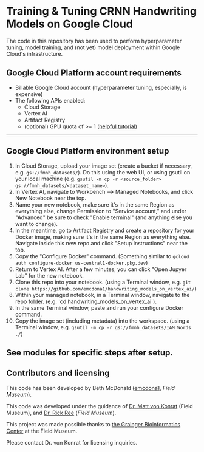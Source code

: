 # Training & Tuning CRNN Handwriting Models on Google Cloud

The code in this repository has been used to perform hyperparameter tuning, model training, and (not yet) model deployment within Google Cloud's infrastructure.

## Google Cloud Platform account requirements
* Billable Google Cloud account (hyperparameter tuning, especially, is expensive)
* The following APIs enabled:
	* Cloud Storage
	* Vertex AI
	* Artifact Registry
	* (optional) GPU quota of >= 1 ([helpful tutorial](https://stackoverflow.com/questions/53415180/gcp-error-quota-gpus-all-regions-exceeded-limit-0-0-globally))

-----

## Google Cloud Platform environment setup

1. In Cloud Storage, upload your image set (create a bucket if necessary, e.g. `gs://fmnh_datasets/`).  Do this using the web UI, or using gsutil on your local machine (e.g. `gsutil -m cp -r <source_folder> gs://fmnh_datasets/<dataset_name>`). 
3. In Vertex AI, navigate to Workbench --> Managed Notebooks, and click New Notebook near the top.
4. Name your new notebook, make sure it's in the same Region as everything else, change Permission to "Service account," and under "Advanced" be sure to check "Enable terminal" (and anything else you want to change).
5. In the meantime, go to Artifact Registry and create a repository for your Docker image, making sure it's in the same Region as everything else. Navigate inside this new repo and click "Setup Instructions" near the top.
6. Copy the "Configure Docker" command.  (Something similar to `gcloud auth configure-docker us-central1-docker.pkg.dev`)
7. Return to Vertex AI.  After a few minutes, you can click "Open Jupyer Lab" for the new notebook.
8. Clone this repo into your notebook.  (using a Terminal window, e.g. `git clone https://github.com/emcdona1/handwriting_models_on_vertex_ai/`)
2. Within your managed notebook, in a Terminal window, navigate to the repo folder. (e.g. 'cd handwriting_models_on_vertex_ai`).
3. In the same Terminal window, paste and run your configure Docker command.
9. Copy the image set (including metadata) into the workspace. (using a Terminal window, e.g. `gsutil -m cp -r gs://fmnh_datasets/IAM_Words ./`)


See modules for specific steps after setup.
-----

## Contributors and licensing
This code has been developed by Beth McDonald ([emcdona1](https://github.com/emcdona1), *Field Museum*). 

This code was developed under the guidance of [Dr. Matt von Konrat](https://www.fieldmuseum.org/about/staff/profile/16) (Field Museum), and [Dr. Rick Ree](https://www.fieldmuseum.org/about/staff/profile/36) (*Field Museum*).

This project was made possible thanks to [the Grainger Bioinformatics Center](https://www.fieldmuseum.org/science/labs/grainger-bioinformatics-center) at the Field Museum.

Please contact Dr. von Konrat for licensing inquiries.